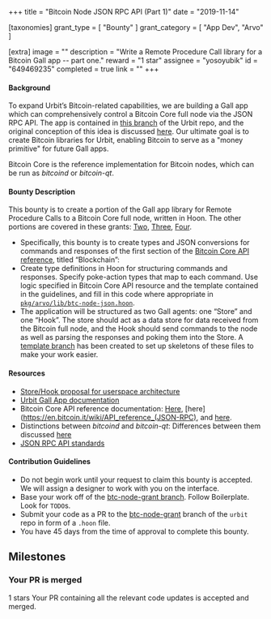 +++
title = "Bitcoin Node JSON RPC API (Part 1)"
date = "2019-11-14"

[taxonomies]
grant_type = [ "Bounty" ]
grant_category = [ "App Dev", "Arvo" ]

[extra]
image = ""
description = "Write a Remote Procedure Call library for a Bitcoin Gall app -- part one."
reward = "1 star"
assignee = "yosoyubik"
id = "649469235"
completed = true
link = ""
+++

#### Background

To expand Urbit’s Bitcoin-related capabilities, we are building a Gall app which can comprehensively control a Bitcoin Core full node via the JSON RPC API. The app is contained in [this branch](https://github.com/urbit/urbit/tree/btc-node-grant) of the Urbit repo, and the original conception of this idea is discussed [here](https://github.com/urbit/arvo/pull/1052). Our ultimate goal is to create Bitcoin libraries for Urbit, enabling Bitcoin to serve as a "money primitive" for future Gall apps.

Bitcoin Core is the reference implementation for Bitcoin nodes, which can be run as _bitcoind_ or _bitcoin-qt_.

#### Bounty Description

This bounty is to create a portion of the Gall app library for Remote Procedure Calls to a Bitcoin Core full node, written in Hoon. The other portions are covered in these grants: [Two](https://grants.urbit.org/bounties/1577544668-bitcoin-node-json-rpc-api-part-2), [Three](https://grants.urbit.org/bounties/312452925-bitcoin-node-json-rpc-api-part-3), [Four](https://grants.urbit.org/bounties/87854308-bitcoin-node-json-rpc-api-part-4).

- Specifically, this bounty is to create types and JSON conversions for commands and responses of the first section of the [Bitcoin Core API reference](https://bitcoincore.org/en/doc/0.18.0/), titled “Blockchain”:
- Create type definitions in Hoon for structuring commands and responses. Specify poke-action types that map to each command. Use logic specified in Bitcoin Core API resource and the template contained in the guidelines, and fill in this code where appropriate in [`pkg/arvo/lib/btc-node-json.hoon`](https://github.com/urbit/urbit/blob/9bb9b20c71a0a46edc6c52dd869017d3a51ede30/pkg/arvo/lib/btc-node-json.hoon).
- The application will be structured as two Gall agents: one “Store” and one “Hook”. The store should act as a data store for data received from the Bitcoin full node, and the Hook should send commands to the node as well as parsing the responses and poking them into the Store. A [template branch](https://github.com/urbit/urbit/tree/btc-node-grant) has been created to set up skeletons of these files to make your work easier.

#### Resources

- [Store/Hook proposal for userspace architecture](https://docs.google.com/document/d/1hS_UuResG1S4j49_H-aSshoTOROKBnGoJAaRgOipf54/edit?usp=sharing)
- [Urbit Gall App documentation](https://urbit.org/docs/learn/arvo/gall/)
- Bitcoin Core API reference documentation: [Here](https://bitcoincore.org/en/doc/0.18.0/), [here](https://en.bitcoin.it/wiki/API_reference_(JSON-RPC), and [here](https://bitcoin.org/en/developer-reference#remote-procedure-calls-rpcs).
- Distinctions between _bitcoind_ and _bitcoin-qt_: Differences between them discussed [here](https://bitcoin.stackexchange.com/questions/13368/whats-the-difference-between-bitcoind-and-bitcoin-qt-different-commands)
- [JSON RPC API standards](https://www.jsonrpc.org/specification)

#### Contribution Guidelines

- Do not begin work until your request to claim this bounty is accepted. We will assign a designer to work with you on the interface.
- Base your work off of the [btc-node-grant branch](https://github.com/urbit/urbit/tree/btc-node-grant). Follow Boilerplate. Look for `TODO`s.
- Submit your code as a PR to the [btc-node-grant](https://github.com/urbit/urbit/tree/btc-node-grant) branch of the `urbit` repo in form of a `.hoon` file.
- You have 45 days from the time of approval to complete this bounty.

## Milestones

### Your PR is merged

1 stars
Your PR containing all the relevant code updates is accepted and merged.
